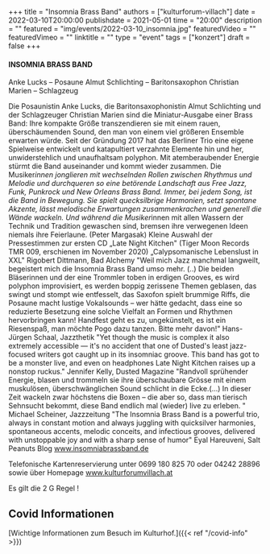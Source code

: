 +++
title = "Insomnia Brass Band"
authors = ["kulturforum-villach"]
date = 2022-03-10T20:00:00
publishdate = 2021-05-01
time = "20:00"
description = ""
featured = "img/events/2022-03-10_insomnia.jpg"
featuredVideo = ""
featuredVimeo = ""
linktitle = ""
type = "event"
tags = ["konzert"]
draft = false
+++



#### INSOMNIA BRASS BAND

Anke Lucks – Posaune Almut Schlichting – Baritonsaxophon Christian Marien – Schlagzeug

Die Posaunistin Anke Lucks, die Baritonsaxophonistin Almut Schlichting und der Schlagzeuger Christian Marien sind die Miniatur-Ausgabe einer Brass Band: Ihre kompakte Größe transzendieren sie mit einem rauen, überschäumenden Sound, den man von einem viel größeren Ensemble erwarten würde.
Seit der Gründung 2017 hat das Berliner Trio eine eigene Spielweise entwickelt und katapultiert verzahnte Elemente hin und her, unwiderstehlich und unaufhaltsam polyphon. Mit atemberaubender Energie stürmt die Band auseinander und kommt wieder zusammen. Die Musiker*innen jonglieren mit wechselnden Rollen zwischen Rhythmus und Melodie und durchqueren so eine betörende Landschaft aus Free Jazz, Funk, Punkrock und New Orleans Brass Band. Immer, bei jedem Song, ist die Band in Bewegung. Sie spielt quecksilbrige Harmonien, setzt spontane Akzente, lässt melodische Erwartungen zusammenkrachen und generell die Wände wackeln. Und während die Musiker*innen mit allen Wassern der Technik und Tradition gewaschen sind, bremsen ihre verwegenen Ideen niemals ihre Feierlaune. (Peter Margasak)
Kleine Auswahl der Pressestimmen zur ersten CD „Late Night Kitchen" (Tiger Moon Records TMR 009, erschienen im November 2020)
„Calypsomanische Lebenslust in XXL" Rigobert Dittmann, Bad Alchemy "Weil mich Jazz manchmal langweilt, begeistert mich die Insomnia Brass Band umso mehr. (..) Die beiden Bläserinnen und der eine Trommler toben in erdigen Grooves, es wird polyphon improvisiert, es werden boppig zerissene Themen geblasen, das swingt und stompt wie entfesselt, das Saxofon spielt brummige Riffs, die Posaune macht lustige Vokalsounds – wer hätte gedacht, dass eine so reduzierte Besetzung eine solche Vielfalt an Formen und Rhythmen hervorbringen kann!
Handfest geht es zu, ungekünstelt, es ist ein Riesenspaß, man möchte Pogo dazu tanzen. Bitte mehr davon!" Hans-Jürgen Schaal, Jazzthetik
"Yet though the music is complex it also extremely accessible — it's no accident that one of Dusted's least jazz-focused writers got caught up in its insomniac groove. This band has got to be a monster live, and even on headphones Late Night Kitchen raises up a nonstop ruckus." Jennifer Kelly, Dusted Magazine
"Randvoll sprühender Energie, blasen und trommeln sie ihre überschaubare Grösse mit einem muskulösen, überschwänglichen Sound schlicht in die Ecke.(...) In dieser Zeit wackeln zwar höchstens die Boxen – die aber so, dass man tierisch Sehnsucht bekommt, diese Band endlich mal (wieder) live zu erleben.
" Michael Scheiner, Jazzzeitung "The Insomnia Brass Band is a powerful trio, always in constant motion and always juggling with quicksilver harmonies, spontaneous accents, melodic conceits, and infectious grooves, delivered with unstoppable joy and with a sharp sense of humor" Eyal Hareuveni, Salt Peanuts Blog www.insomniabrassband.de

Telefonische Kartenreservierung unter 0699 180 825 70 oder 04242 28896  sowie über Homepage www.kulturforumvillach.at                             

Es gilt die 2 G Regel !


## Covid Informationen

[Wichtige Informationen zum Besuch im Kulturhof.]({{< ref "/covid-info" >}})
